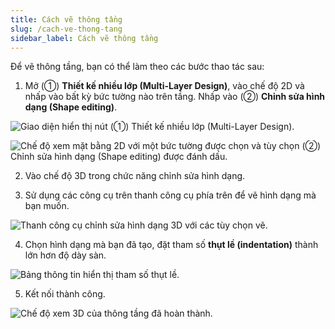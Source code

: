 ```yaml
---
title: Cách vẽ thông tầng
slug: /cach-ve-thong-tang
sidebar_label: Cách vẽ thông tầng
---
```


Để vẽ thông tầng, bạn có thể làm theo các bước thao tác sau:

1. Mở (①) **Thiết kế nhiều lớp (Multi-Layer Design)**, vào chế độ 2D và nhấp vào bất kỳ bức tường nào trên tầng. Nhấp vào (②) **Chỉnh sửa hình dạng (Shape editing)**.

![Giao diện hiển thị nút (①) Thiết kế nhiều lớp (Multi-Layer Design).](https://storage.googleapis.com/jegavn_kb/image_jegavn/117.6.png)

![Chế độ xem mặt bằng 2D với một bức tường được chọn và tùy chọn (②) Chỉnh sửa hình dạng (Shape editing) được đánh dấu.](https://storage.googleapis.com/jegavn_kb/image_jegavn/117.7.png)

2. Vào chế độ 3D trong chức năng chỉnh sửa hình dạng.

3. Sử dụng các công cụ trên thanh công cụ phía trên để vẽ hình dạng mà bạn muốn.

![Thanh công cụ chỉnh sửa hình dạng 3D với các tùy chọn vẽ.](https://storage.googleapis.com/jegavn_kb/image_jegavn/117.8.png)

4. Chọn hình dạng mà bạn đã tạo, đặt tham số **thụt lề (indentation)** thành lớn hơn độ dày sàn.

![Bảng thông tin hiển thị tham số thụt lề.](https://storage.googleapis.com/jegavn_kb/image_jegavn/117.9.png)

5. Kết nối thành công.

![Chế độ xem 3D của thông tầng đã hoàn thành.](https://storage.googleapis.com/jegavn_kb/image_jegavn/117.10.png)